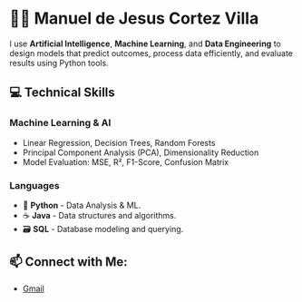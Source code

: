 # 👨‍💻 Manuel de Jesus Cortez Villa

I use **Artificial Intelligence**, **Machine Learning**, and **Data Engineering** to design models that predict outcomes, process data efficiently, and evaluate results using Python tools.

## 💻 **Technical Skills**

### **Machine Learning & AI**

- Linear Regression, Decision Trees, Random Forests
- Principal Component Analysis (PCA), Dimensionality Reduction
- Model Evaluation: MSE, R², F1-Score, Confusion Matrix

### **Languages**
- 🐍 **Python** - Data Analysis & ML.
- ☕ **Java** - Data structures and algorithms.
- 🗃️ **SQL** - Database modeling and querying.

## 📫 **Connect with Me:**
- [Gmail](mailto:mdjesuscv@gmail.com)

